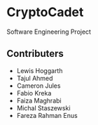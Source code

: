 # CryptoCadet
Software Engineering Project
## Contributers 
- Lewis Hoggarth
- Tajul Ahmed
- Cameron Jules
- Fabio Kreka
- Faiza Maghrabi
- Michal Staszewski
- Fareza Rahman Enus

